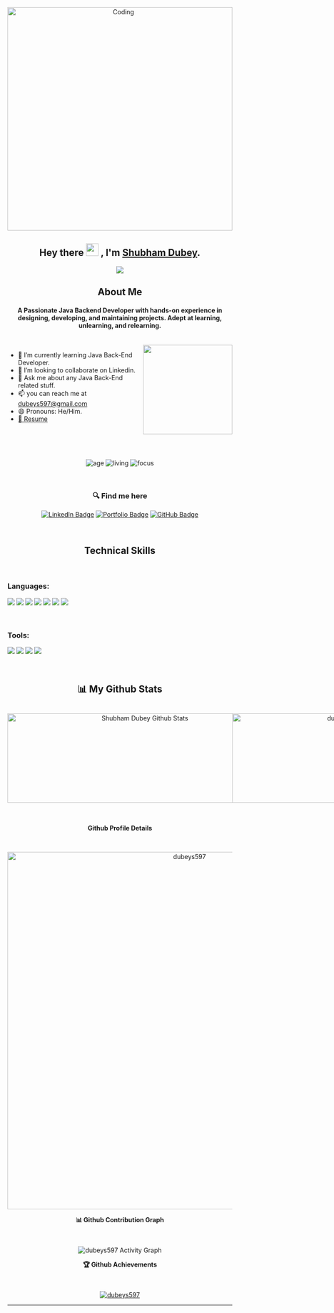 <p align="center"><img src="https://globaleducation.s3.ap-south-1.amazonaws.com/globaledu/gif/front-end-development.gif"  alt="Coding" width="100%"height="500"></p>

<h2 align="center">
  Hey there <img src="https://media.giphy.com/media/hvRJCLFzcasrR4ia7z/giphy.gif" width="28"> , I'm <a href="https://github.com/dubeys597" target="_blank" rel="noopener noreferrer">Shubham Dubey</a>.
</h2>

<p align="center">
  <img src="https://readme-typing-svg.herokuapp.com/?lines=Passionate%20Coder;&center=true&width=500&height=50">
</p>

<h2 align="center">About Me</h2>
<h4 align='center'>A Passionate Java Backend Developer with hands-on experience in designing, developing, and maintaining projects. Adept at learning, unlearning, and relearning.</h4>
<br>

<img height="200px" align="right" src="https://r7q6w9z6.rocketcdn.me/career/wp-content/uploads/2021/06/2-46.gif"/>

- 🌱 I’m currently learning Java Back-End Developer.  
- 👯 I’m looking to collaborate on Linkedin.
- 💬 Ask me about any Java Back-End related stuff.
- 📫 you can reach me at <a href="mailto:dubeys597@gmail.com">dubeys597@gmail.com</a>
- 😄 Pronouns: He/Him.
- <a href='https://drive.google.com/file/d/1Nb9TPkQ6lqZFnL3e3PNjkBmn4MQHMqM2/view?usp=sharing' target="_blank" rel="noopener noreferrer" >
   📝 Resume
  </a>
  <!-- - ⚡ Fun fact: Hot water will turn into ice faster than cold water. -->
   <br>
   <br>
   <br>
   <br>
   <br>
<div align='center'>

  ![age](https://img.shields.io/badge/age-26-blue&height="26")
  ![living](https://img.shields.io/badge/living-Bokaro,Jharkhand-maroon)
  ![focus](https://img.shields.io/badge/focus-SoftwareDevelopment-teal)
</div>
<br/> 
 
<h3 align='center'> 🔍 Find me here </h3>
<div align='center'>

  [![LinkedIn Badge](https://img.shields.io/badge/LinkedIn--informational?style=flat&logo=linkedin&logoColor=blue&color=blue)](https://www.linkedin.com/in/shubham-dubey-a75202238)
  [![Portfolio Badge](https://img.shields.io/badge/Portfolio--informational?style=flat&logo=portfolio&logoColor=white&color=red)](https://dubeys597.github.io/)
  [![GitHub Badge](https://img.shields.io/badge/GitHub--informational?style=flat&logo=github&logoColor=white&color=blue)](https://github.com/dubeys597)
</div>

<br>

<h2 align='center'> Technical Skills</h2>
<br>


  <h3 align="left">Languages:</h3>
  <p>
  <img src="https://img.shields.io/badge/HTML5-E34F26?style=for-the-badge&logo=html5&logoColor=white" />
  <img src="https://img.shields.io/badge/CSS3-1572B6?style=for-the-badge&logo=css3&logoColor=white" />
  <img src="https://img.shields.io/badge/JavaScript-323330?style=for-the-badge&logo=javascript&logoColor=F7DF1E" />
  <img src="https://img.shields.io/badge/Java-ED8B00?style=for-the-badge&logo=java&logoColor=white" />
  <img src="https://img.shields.io/badge/Spring-6DB33F?style=for-the-badge&logo=spring&logoColor=white" />
  <img src="https://img.shields.io/badge/GitHub-100000?style=for-the-badge&logo=github&logoColor=white" />
  <img src="https://img.shields.io/badge/Heroku-430098?style=for-the-badge&logo=heroku&logoColor=white" />
  </p>

<br>
<h3 align="left">Tools:</h3>
<p>
 <img src="https://img.shields.io/badge/Spring_Boot-F2F4F9?style=for-the-badge&logo=spring-boot" />
 <img src="https://img.shields.io/badge/Visual%20Studio%20Code-0078d7.svg?style=for-the-badge&logo=visual-studio-code&logoColor=white" />
  <img src="https://img.shields.io/badge/MySQL-00000F?style=for-the-badge&logo=mysql&logoColor=white" />
  <img src="https://img.shields.io/badge/netlify-%23000000.svg?style=for-the-badge&logo=netlify&logoColor=#00C7B7" />
</p>

<br/>

<h2 align='center'>📊 My Github Stats</h2>
<br>
<div align='center' style="display: flex">
    <img width="600px" height="200px" alt="Shubham Dubey Github Stats" src="https://github-readme-stats-eight-theta.vercel.app/api/top-langs/?username=dubeys597&layout=compact&langs_count=5&theme=light" />
    <img width="600px" height="200px" alt="dubeys597's Top Languages" src="https://github-readme-stats-eight-theta.vercel.app/api?username=dubeys597&show_icons=true&theme=light&include_all_commits=true&count_private=true" />
</div>
<br/>
<br>
<div>
  <p align='center'><b> Github Profile Details</b></p><br/>
  <p align="center"><img width="800px" src="https://github-profile-summary-cards.vercel.app/api/cards/profile-details?username=dubeys597&theme=github_dark" alt="dubeys597" align = "center"/></p>
</div>

<div>
  <p align='center'><b>📊 Github Contribution Graph</b></p><br/>
  <p align="center"<a href="#"><img alt="dubeys597 Activity Graph" src="https://github-readme-activity-graph.cyclic.app/graph?username=dubeys597&bg_color=ffcfe9&color=9e4c98&line=43cf07&point=403d3d&area=true&hide_border=true" /></a></p>
</div>

<div>
  <p align='center'><b>🏆 Github Achievements</b></p><br/>
  <p align="center"> <a href="https://github.com/dubeys597"><img src="https://github-profile-trophy.vercel.app/?username=dubeys597&margin-w=5&theme=radical" alt="dubeys597" /></a> </p>
</div>
 
 <hr>



 
